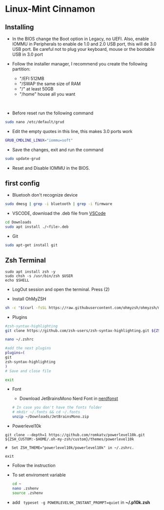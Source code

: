 # Linux-Mint Cinnamon

## Installing
- In the BIOS change the Boot option in Legacy, no UEFI. Also, enable IOMMU in Peripherals to enable de 1.0 and 2.0 USB port, this will de 3.0 USB port. Be careful not to plug your keyboard, mouse or the bootable USB in 3.0 port

- Follow the installer manager, I recommend you create the following partition:
    - "/EFI    512MB
    - "/SWAP   the same size of RAM
    - "/"       at least 50GB
    - "/home"   house all you want

&nbsp;
- Before reset run the following command
```sh
sudo nano /etc/default/grud
```
-   Edit the empty quotes in this line, this makes 3.0 ports work
```sh
GRUB_CMDLINE_LINUX="iommu=soft"
```

-  Save the changes, exit and run the command
```sh
sudo update-grud
```

-   Reset and Disable IOMMU in the BIOS.


## first config
- Bluetooh don't recognize device
```sh
sudo dmesg | grep -i bluetooth | grep -i firmware
```

- VSCODE, download the .deb file from [VSCode](https://code.visualstudio.com/docs/?dv=linux64_deb)
```sh
cd Downloads
sudo apt install ./<file>.deb
```

- Git
```sh
sudo apt-get install git
```

## Zsh Terminal
```
sudo apt install zsh -y
sudo chsh -s /usr/bin/zsh $USER
echo $SHELL
```

- LogOut session and open the terminal. Press (2)

- Install OhMyZSH
```sh
sh -c "$(curl -fsSL https://raw.githubusercontent.com/ohmyzsh/ohmyzsh/master/tools/install.sh)"
```

- Plugins
```sh
#zsh-syntax-highlighting
git clone https://github.com/zsh-users/zsh-syntax-highlighting.git ${ZSH_CUSTOM:-~/.oh-my-zsh/custom}/plugins/zsh-syntax-highlighting

nano ~/.zshrc

#add the next plugins
plugins=(
git
zsh-syntax-highlighting
) 
# Save and close file

exit
```

- Font
    - Download JetBrainsMono Nerd Font in [nerdfonst](https://www.nerdfonts.com/font-downloads)

    ```sh
    # In case you don't have the fonts folder
    # mkdir ~/.fonts && cd ~/.fonts
    unzip ~/Downloads/JetBrainsMono.zip
    ```

- Powerlevel10k
```
git clone --depth=1 https://github.com/romkatv/powerlevel10k.git ${ZSH_CUSTOM:-$HOME/.oh-my-zsh/custom}/themes/powerlevel10k

#  Set ZSH_THEME="powerlevel10k/powerlevel10k" in ~/.zshrc.

exit
```

- Follow the instruction

- To set enviroment variable

    ```sh
    cd ~
    nano .zshenv
    source .zshenv
    ```

- add ``` typeset -g POWERLEVEL9K_INSTANT_PROMPT=quiet``` in __~/.p10k.zsh__
